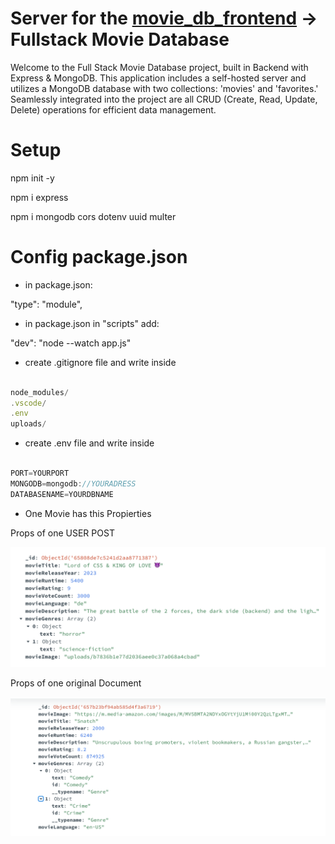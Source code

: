 # Server for the [movie_db_frontend](https://github.com/MariaRiosNavarro/movies_db_frontend) -> Fullstack Movie Database

Welcome to the Full Stack Movie Database project, built in Backend with Express & MongoDB. This application includes a self-hosted server and utilizes a MongoDB database with two collections: 'movies' and 'favorites.' Seamlessly integrated into the project are all CRUD (Create, Read, Update, Delete) operations for efficient data management.

# Setup

npm init -y

npm i express

npm i mongodb cors dotenv uuid multer

# Config package.json

- in package.json:

"type": "module",

- in package.json in "scripts" add:

"dev": "node --watch app.js"

- create .gitignore file and write inside

```javascript

node_modules/
.vscode/
.env
uploads/

```

- create .env file and write inside

```javascript

PORT=YOURPORT
MONGODB=mongodb://YOURADRESS
DATABASENAME=YOURDBNAME

```

- One Movie has this Propierties

Props of one USER POST

![movie](/assets/img/postProps.png)

Props of one original Document

![movie](/assets/img/dataProps.png)
